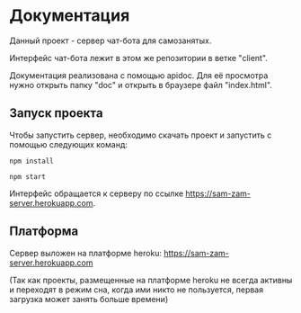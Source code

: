 # Документация

Данный проект - сервер чат-бота для самозанятых.

Интерфейс чат-бота лежит в этом же репозитории в ветке "client".

Документация реализована с помощью apidoc. Для её просмотра нужно открыть папку "doc"
и открыть в браузере файл "index.html".

## Запуск проекта

Чтобы запустить сервер, необходимо скачать проект и запустить
с помощью следующих команд:

`npm install`

`npm start`

Интерфейс обращается к серверу по ссылке https://sam-zam-server.herokuapp.com. 

## Платформа
 
 Сервер выложен на платформе  heroku: https://sam-zam-server.herokuapp.com
 
(Так как проекты, размещенные на платформе heroku не всегда активны и переходят в режим сна,
когда ими никто не пользуется, первая загрузка может занять больше времени)
